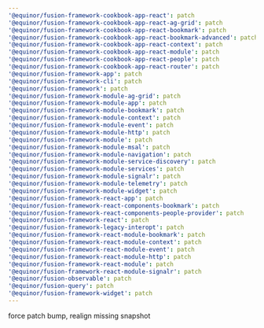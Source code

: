 ```yaml
---
'@equinor/fusion-framework-cookbook-app-react': patch
'@equinor/fusion-framework-cookbook-app-react-ag-grid': patch
'@equinor/fusion-framework-cookbook-app-react-bookmark': patch
'@equinor/fusion-framework-cookbook-app-react-bookmark-advanced': patch
'@equinor/fusion-framework-cookbook-app-react-context': patch
'@equinor/fusion-framework-cookbook-app-react-module': patch
'@equinor/fusion-framework-cookbook-app-react-people': patch
'@equinor/fusion-framework-cookbook-app-react-router': patch
'@equinor/fusion-framework-app': patch
'@equinor/fusion-framework-cli': patch
'@equinor/fusion-framework': patch
'@equinor/fusion-framework-module-ag-grid': patch
'@equinor/fusion-framework-module-app': patch
'@equinor/fusion-framework-module-bookmark': patch
'@equinor/fusion-framework-module-context': patch
'@equinor/fusion-framework-module-event': patch
'@equinor/fusion-framework-module-http': patch
'@equinor/fusion-framework-module': patch
'@equinor/fusion-framework-module-msal': patch
'@equinor/fusion-framework-module-navigation': patch
'@equinor/fusion-framework-module-service-discovery': patch
'@equinor/fusion-framework-module-services': patch
'@equinor/fusion-framework-module-signalr': patch
'@equinor/fusion-framework-module-telemetry': patch
'@equinor/fusion-framework-module-widget': patch
'@equinor/fusion-framework-react-app': patch
'@equinor/fusion-framework-react-components-bookmark': patch
'@equinor/fusion-framework-react-components-people-provider': patch
'@equinor/fusion-framework-react': patch
'@equinor/fusion-framework-legacy-interopt': patch
'@equinor/fusion-framework-react-module-bookmark': patch
'@equinor/fusion-framework-react-module-context': patch
'@equinor/fusion-framework-react-module-event': patch
'@equinor/fusion-framework-react-module-http': patch
'@equinor/fusion-framework-react-module': patch
'@equinor/fusion-framework-react-module-signalr': patch
'@equinor/fusion-observable': patch
'@equinor/fusion-query': patch
'@equinor/fusion-framework-widget': patch
---
```


force patch bump, realign missing snapshot
